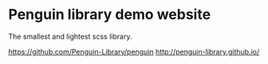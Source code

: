 

Penguin library demo website
========================================
The smallest and lightest scss library.


https://github.com/Penguin-Library/penguin
http://penguin-library.github.io/


